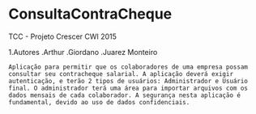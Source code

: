 # ConsultaContraCheque
TCC - Projeto Crescer CWI 2015

  1.Autores
    .Arthur
    .Giordano
    .Juarez Monteiro

	Aplicação para permitir que os colaboradores de uma empresa possam consultar seu contracheque salarial. A aplicação deverá exigir autenticação, e terão 2 tipos de usuários: Administrador e Usuário final. O administrador terá uma área para importar arquivos com os dados mensais de cada colaborador. A segurança nesta aplicação é fundamental, devido ao uso de dados confidenciais.